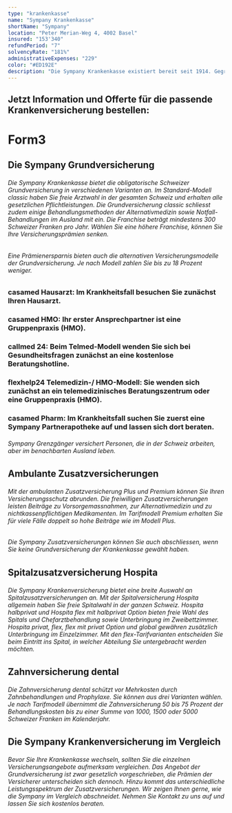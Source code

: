 ```yaml
---
type: "krankenkasse"
name: "Sympany Krankenkasse"
shortName: "Sympany"
location: "Peter Merian-Weg 4, 4002 Basel"
insured: "153'340"
refundPeriod: "7"
solvencyRate: "181%"
administrativeExpenses: "229"
color: "#ED192E"
description: "Die Sympany Krankenkasse existiert bereit seit 1914. Gegründet wurde der Versicherer unter dem Namen Öffentliche Krankenkasse (ÖKK) Basel. In Basel befindet sich auch der Hauptsitz. Heute besteht das Unternehmen aus fünf Versicherungsgesellschaften. Im Bereich der Krankenversicherung betreut der Versicherer 259'703 Privatkunden, allein 202'270 Personen haben eine Grundversicherung abgeschlossen. Im Jahr 2018 erzielte die Krankenkasse ein Prämienvolumen von 1'048 Millionen Schweizer Franken."
---
```


## Jetzt Information und Offerte für die passende Krankenversicherung bestellen:

# Form3

## Die Sympany Grundversicherung

###### Die Sympany Krankenkasse bietet die obligatorische Schweizer Grundversicherung in verschiedenen Varianten an. Im Standard-Modell classic haben Sie freie Arztwahl in der gesamten Schweiz und erhalten alle gesetzlichen Pflichtleistungen. Die Grundversicherung classic schliesst zudem einige Behandlungsmethoden der Alternativmedizin sowie Notfall-Behandlungen im Ausland mit ein. Die Franchise beträgt mindestens 300 Schweizer Franken pro Jahr. Wählen Sie eine höhere Franchise, können Sie Ihre Versicherungsprämien senken.

###### Eine Prämienersparnis bieten auch die alternativen Versicherungsmodelle der Grundversicherung. Je nach Modell zahlen Sie bis zu 18 Prozent weniger.

### casamed Hausarzt: Im Krankheitsfall besuchen Sie zunächst Ihren Hausarzt.

### casamed HMO: Ihr erster Ansprechpartner ist eine Gruppenpraxis (HMO).

### callmed 24: Beim Telmed-Modell wenden Sie sich bei Gesundheitsfragen zunächst an eine kostenlose Beratungshotline.

### flexhelp24 Telemedizin-/ HMO-Modell: Sie wenden sich zunächst an ein telemedizinisches Beratungszentrum oder eine Gruppenpraxis (HMO).

### casamed Pharm: Im Krankheitsfall suchen Sie zuerst eine Sympany Partnerapotheke auf und lassen sich dort beraten.

###### Sympany Grenzgänger versichert Personen, die in der Schweiz arbeiten, aber im benachbarten Ausland leben.

## Ambulante Zusatzversicherungen

###### Mit der ambulanten Zusatzversicherung Plus und Premium können Sie Ihren Versicherungsschutz abrunden. Die freiwilligen Zusatzversicherungen leisten Beiträge zu Vorsorgemassnahmen, zur Alternativmedizin und zu nichtkassenpflichtigen Medikamenten. Im Tarifmodell Premium erhalten Sie für viele Fälle doppelt so hohe Beiträge wie im Modell Plus.

###### Die Sympany Zusatzversicherungen können Sie auch abschliessen, wenn Sie keine Grundversicherung der Krankenkasse gewählt haben.

## Spitalzusatzversicherung Hospita

###### Die Sympany Krankenversicherung bietet eine breite Auswahl an Spitalzusatzversicherungen an. Mit der Spitalversicherung Hospita allgemein haben Sie freie Spitalwahl in der ganzen Schweiz. Hospita halbprivat und Hospita flex mit halbprivat Option bieten freie Wahl des Spitals und Chefarztbehandlung sowie Unterbringung im Zweibettzimmer. Hospita privat, flex, flex mit privat Option und global gewähren zusätzlich Unterbringung im Einzelzimmer. Mit den flex-Tarifvarianten entscheiden Sie beim Eintritt ins Spital, in welcher Abteilung Sie untergebracht werden möchten.

## Zahnversicherung dental

###### Die Zahnversicherung dental schützt vor Mehrkosten durch Zahnbehandlungen und Prophylaxe. Sie können aus drei Varianten wählen. Je nach Tarifmodell übernimmt die Zahnversicherung 50 bis 75 Prozent der Behandlungskosten bis zu einer Summe von 1000, 1500 oder 5000 Schweizer Franken im Kalenderjahr.

## Die Sympany Krankenversicherung im Vergleich

###### Bevor Sie Ihre Krankenkasse wechseln, sollten Sie die einzelnen Versicherungsangebote aufmerksam vergleichen. Das Angebot der Grundversicherung ist zwar gesetzlich vorgeschrieben, die Prämien der Versicherer unterscheiden sich dennoch. Hinzu kommt das unterschiedliche Leistungsspektrum der Zusatzversicherungen. Wir zeigen Ihnen gerne, wie die Sympany im Vergleich abschneidet. Nehmen Sie Kontakt zu uns auf und lassen Sie sich kostenlos beraten.
